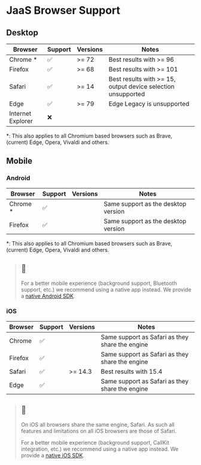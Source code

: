 # JaaS Browser Support

## Desktop

| Browser | Support | Versions | Notes |
| --- | --- | --- | --- |
| Chrome \* | ✅ | >= 72 | Best results with >= 96 |
| Firefox | ✅ | >= 68 | Best results with >= 101 |
| Safari | ✅ | >= 14 | Best results with >= 15, output device selection unsupported |
| Edge | ✅ | >= 79 | Edge Legacy is unsupported |
| Internet Explorer | ❌ |  |  |

\*: This also applies to all Chromium based browsers such as Brave, (current) Edge, Opera, Vivaldi and others.

## Mobile

### Android

| Browser | Support | Versions | Notes |
| --- | --- | --- | --- |
| Chrome \* | ✅ |  | Same support as the desktop version |
| Firefox | ✅ |  | Same support as the desktop version |

\*: This also applies to all Chromium based browsers such as Brave, (current) Edge, Opera, Vivaldi and others.

> 📘
> -
>
> For a better mobile experience (background support, Bluetooth support, etc.) we recommend using a native app instead. We provide a [native Android SDK](/jaas/docs/mobile-sdk-android).
>
>

### iOS

| Browser | Support | Versions | Notes |
| --- | --- | --- | --- |
| Chrome | ✅ |  | Same support as Safari as they share the engine |
| Firefox | ✅ |  | Same support as Safari as they share the engine |
| Safari | ✅ | >= 14.3 | Best results with 15.4 |
| Edge | ✅ |  | Same support as Safari as they share the engine |

> 📘
> -
>
> On iOS all browsers share the same engine, Safari. As such all features and limitations on all iOS browsers are those of Safari.
>
> For a better mobile experience (background support, CallKit integration, etc.) we recommend using a native app instead. We provide a [native iOS SDK](/jaas/docs/mobile-sdk-ios).
>
>
